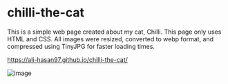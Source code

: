# chilli-the-cat
This is a simple web page created about my cat, Chilli. This page only uses HTML and CSS. All images were resized, converted to webp format, and compressed using TinyJPG for faster loading times.

https://ali-hasan97.github.io/chilli-the-cat/

![image](https://user-images.githubusercontent.com/77036553/191940558-818dfcf7-1ec0-430d-950e-536254e65849.png)
